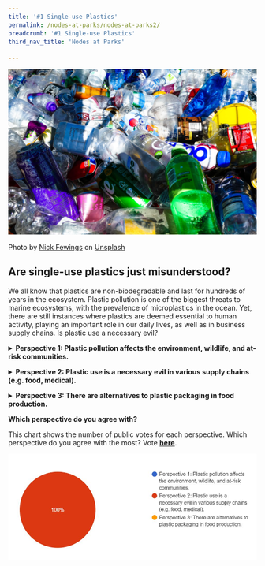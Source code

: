 ```yaml
---
title: '#1 Single-use Plastics'
permalink: /nodes-at-parks/nodes-at-parks2/
breadcrumb: '#1 Single-use Plastics'
third_nav_title: 'Nodes at Parks'

---
```


![](../images/nodes-at-parks-06-min.jpg)

Photo by [Nick Fewings](https://unsplash.com/@jannerboy62?utm_source=unsplash&utm_medium=referral&utm_content=creditCopyText) on [Unsplash](https://unsplash.com/s/photos/plastic-pollution?utm_source=unsplash&utm_medium=referral&utm_content=creditCopyText)

<h2>Are single-use plastics just misunderstood?</h2>

We all know that plastics are non-biodegradable and last for hundreds of years in the ecosystem. Plastic pollution is one of the biggest threats to marine ecosystems, with the prevalence of microplastics in the ocean. Yet, there are still instances where plastics are deemed essential to human activity, playing an important role in our daily lives, as well as in business supply chains. Is plastic use a necessary evil?



<details><summary><b>Perspective 1: Plastic pollution affects the environment, wildlife, and at-risk communities.</b></summary>
    <p>Single-use or disposable plastics are not biodegradable and break down into micro particles that contaminate our environment, such as our oceans, and may persist for decades to come, affecting the wildlife and disrupting the ecosystem.</p>
    <p>Plastic pollution also disproportionately affects poorer and disadvantaged communities, especially in countries with low recycling rates and difficulties in proper collection of discarded plastics.</p>
<p><a href="https://www.greenpeace.org/africa/en/blogs/14052/everything-you-should-know-about-single-use-plastic/">https://www.greenpeace.org/africa/en/blogs/14052/everything-you-should-know-about-single-use-plastic/</a>
    </p>
<p>
    <a href="https://www.nationalgeographic.com/environment/article/plastic-pollution ">https://www.nationalgeographic.com/environment/article/plastic-pollution </a>
</p>
<p>
    <a href="https://www.cnbc.com/2021/05/18/20-companies-responsible-for-55percent-of-single-use-plastic-waste-study.html">https://www.cnbc.com/2021/05/18/20-companies-responsible-for-55percent-of-single-use-plastic-waste-study.html</a>
</p>
<p>
    <a href="https://www.sciencedirect.com/science/article/pii/S0304389421018537?via%3Dihub">https://www.sciencedirect.com/science/article/pii/S0304389421018537?via%3Dihub</a>
</p>
<p>
    <a href=""></a>
</p>
</details>

<p></p>

<details><summary><b>Perspective 2: Plastic use is a necessary evil in various supply chains (e.g. food, medical).</b></summary>
    <p>Plastics are used in complex international food supply chains where food needs to be wrapped and transported safely, due to its durability and long lifespan.</p>
    <p>In light of the pandemic, single-used plastic products such as gloves and masks were used to minimise contamination. Additionally, other important key healthcare equipment such as syringes utilize plastic. </p>
<p>
    <a href="https://www.gep.com/blog/mind/single-use-plastics-a-necessary-evil-during-the-pandemic">https://www.gep.com/blog/mind/single-use-plastics-a-necessary-evil-during-the-pandemic</a>
</p>
<p>
    <a href="https://www.channelnewsasia.com/commentary/ome-plastic-food-packaging-necessary-alternative-waste-874771 ">https://www.channelnewsasia.com/commentary/ome-plastic-food-packaging-necessary-alternative-waste-874771 </a>
</p>
<p>
    <a href="www.weforum.org/agenda/2018/05/plastic-asset-legal-policy-responsible-use-sadhguru/">www.weforum.org/agenda/2018/05/plastic-asset-legal-policy-responsible-use-sadhguru/</a>
</p>
<p>
    <a href="https://qz.com/1189422/in-defense-of-plastic-the-worlds-most-wasteful-hazardous-downright-useful-material/">https://qz.com/1189422/in-defense-of-plastic-the-worlds-most-wasteful-hazardous-downright-useful-material/</a>
    </p></details>

<p></p>

<details><summary><b>Perspective 3: There are alternatives to plastic packaging in food production.</b></summary>
    <p>While cost may be a factor, there are indeed alternatives to packaging food in a more sustainable fashion such as bio-based food contact materials such as paper, wheat-based or seaweed-based materials and beeswax wraps.</p>
    <p>Companies such as Nestle, have pledged to ensure all their packaging to be either reusable, recyclable or compostable by 2025.</p>
<p>
    <a href="https://www.asianscientist.com/2022/02/in-the-lab/food-packaging-shelf-life-smart-sustainable-antimicrobial/ ">https://www.asianscientist.com/2022/02/in-the-lab/food-packaging-shelf-life-smart-sustainable-antimicrobial/</a>
</p>
<p>
    <a href="https://cot.food.gov.uk/sites/default/files/2020-10/Tox%202020%2024%20Alternatives%20to%20conventional%20plastics%20for%20foods%20and%20drinks.pdf">https://cot.food.gov.uk/sites/default/files/2020-10/Tox%202020%2024%20Alternatives%20to%20conventional%20plastics%20for%20foods%20and%20drinks.pdf</a>
</p>
<p>
    <a href="https://www.bbc.com/worklife/article/20180705-whats-the-real-price-of-getting-rid-of-plastic-packaging">https://www.bbc.com/worklife/article/20180705-whats-the-real-price-of-getting-rid-of-plastic-packaging</a>
</p>
<p>
    <a href="https://www.bbc.com/future/article/20220526-what-would-happen-if-we-stopped-using-plastic">https://www.bbc.com/future/article/20220526-what-would-happen-if-we-stopped-using-plastic</a>
</p></details>




**Which perspective do you agree with?**

This chart shows the number of public votes for each perspective. Which perspective do you agree with the most? Vote **[here](https://forms.gle/DoPHtiEYhVxkPL3w8)**. 

![](../images/nodes-at-parks-poll1.JPG)

